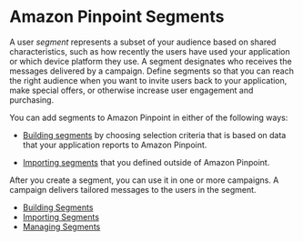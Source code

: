 # Amazon Pinpoint Segments<a name="segments"></a>

A user *segment* represents a subset of your audience based on shared characteristics, such as how recently the users have used your application or which device platform they use\. A segment designates who receives the messages delivered by a campaign\. Define segments so that you can reach the right audience when you want to invite users back to your application, make special offers, or otherwise increase user engagement and purchasing\.

You can add segments to Amazon Pinpoint in either of the following ways:

+ [Building segments](segments-building.md) by choosing selection criteria that is based on data that your application reports to Amazon Pinpoint\.

+ [Importing segments](segments-importing.md) that you defined outside of Amazon Pinpoint\.

After you create a segment, you can use it in one or more campaigns\. A campaign delivers tailored messages to the users in the segment\.


+ [Building Segments](segments-building.md)
+ [Importing Segments](segments-importing.md)
+ [Managing Segments](segments-managing.md)